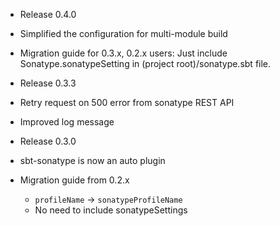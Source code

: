 - Release 0.4.0
 - Simplified the configuration for multi-module build
 - Migration guide for 0.3.x, 0.2.x users: Just include Sonatype.sonatypeSetting in (project root)/sonatype.sbt file.

- Release 0.3.3
 - Retry request on 500 error from sonatype REST API
 - Improved log message

- Release 0.3.0
 - sbt-sonatype is now an auto plugin
 - Migration guide from 0.2.x 
   - `profileName` -> `sonatypeProfileName`
   - No need to include sonatypeSettings
